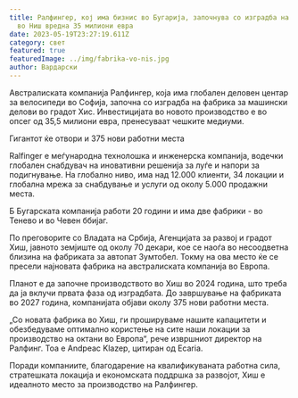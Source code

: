 ```yaml
---
title: Ралфингер, кој има бизнис во Бугарија, започнува со изградба на фабрика
  во Ниш вредна 35 милиони евра
date: 2023-05-19T23:27:19.611Z
category: свет
featured: true
featuredImage: ../img/fabrika-vo-nis.jpg
author: Вардарски
---
```

Австралиската компанија Ралфингер, која има глобален деловен центар за велосипеди во Софија, започна со изградба на фабрика за машински делови во градот Хис. Инвестицијата во новото производство е во опсег од 35,5 милиони евра, пренесуваат чешките медиуми.

Гигантот ќе отвори и 375 нови работни места

Ralfinger е меѓународна технолошка и инженерска компанија, водечки глобален снабдувач на иновативни решенија за луѓе и напори за подигнување. На глобално ниво, има над 12.000 клиенти, 34 локации и глобална мрежа за снабдување и услуги од околу 5.000 продажни места.

Б Бугарската компанија работи 20 години и има две фабрики - во Тенево и во Чевен ббијаг.

По преговорите со Владата на Србија, Агенцијата за развој и градот Хиш, јавното земјиште од околу 70 декари, кое се наоѓа во несоодветна близина на фабриката за автопат Зумтобел. Токму на ова место ќе се пресели најновата фабрика на австралиската компанија во Европа.

Планот е да започне производството во Хиш во 2024 година, што треба да ја вклучи првата фаза од изградбата. До завршување на фабриката во 2027 година, компанијата објави околу 375 нови работни места.

„Со новата фабрика во Хиш, ги прошируваме нашите капацитети и обезбедуваме оптимално користење на сите наши локации за производство на октани во Европа“, рече извршниот директор на Ралфинг. Тоа е Andpeac Klazep, цитиран од Ecaria.

Поради компаниите, благодарение на квалификуваната работна сила, стратешката локација и економската поддршка за развојот, Хиш е идеалното место за производство на Ралфингер.